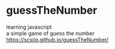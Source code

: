 # guessTheNumber
learning javascript</br>
a simple game of guess the number</br>
https://scsiiq.github.io/guessTheNumber/
